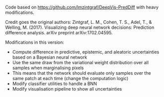 Code based on https://github.com/lmzintgraf/DeepVis-PredDiff with heavy modifications.

Credit goes the original authors:
Zintgraf, L. M., Cohen, T. S., Adel, T., & Welling, M. (2017). Visualizing deep neural network decisions: Prediction difference analysis. arXiv preprint arXiv:1702.04595.

Modifications in this version:
- Compute difference in predictive, epistemic, and aleatoric uncertainties based on a Bayesian neural network
- Use the same draw from the variational weight distribution over all samples when marginalising pixels
- This means that the network should evaluate only samples over the same patch at each time (change the computation logic)
- Modify classifier utilities to handle a BNN
- Modify visualisation pipeline to show all uncertainties

